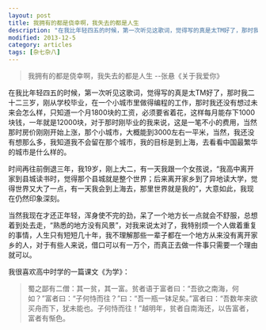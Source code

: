 ```yaml
---
layout: post
title: 我拥有的都是侥幸啊，我失去的都是人生
description: "在我比年轻四五的时候，第一次听见这歌词，觉得写的真是太TM好了，那时我二十二三岁，刚从学校毕业，在一个小城市里做得编程的工作，那时我还没有想过未来会怎么样，只知道一个月1800块的工资，必须要省着花，这样每月能存下1000块钱，一年就是12000块"
modified: 2013-12-5
category: articles
tags: [杂七杂八]
---
```



> 我拥有的都是侥幸啊，我失去的都是人生  --张悬《关于我爱你》

在我比年轻四五的时候，第一次听见这歌词，觉得写的真是太TM好了，那时我二十二三岁，刚从学校毕业，在一个小城市里做得编程的工作，那时我还没有想过未来会怎么样，只知道一个月1800块的工资，必须要省着花，这样每月能存下1000块钱，一年就是12000块，对于那时刚毕业的我来说，这是一笔不小的费用，当然那时房价刚刚开始上涨，那个小城市，大概能到3000左右一平米，当然，我还没有想那么多，我知道我不会留在那个城市，我的目标是到上海，去看看中国最繁华的城市是什么样的。


时间再往前倒退三年，我19岁，刚上大二，有一天我跟一个女孩说，“我高中离开家到县城读书时，觉得那个县城就是整个世界；后来离开家乡到了异地读大学，觉得世界又大了一点，有一天我会到上海去，那里世界就是我的”，大意如此，我现在仍然印象深刻。


当然我现在才还正年轻，浑身使不完的劲，呆了一个地方长一点就会不舒服，总想着到处去走，“熟悉的地方没有风景”，对我来说太对了，我特别烦一个人做着重复的事情，人生只有短短几十年，我不理解那些一辈子都在一个地方从来没有离开家乡的人，对于有些人来说，借口可以有一万个，而真正去做一件事只需要一个理由就可以。


我很喜欢高中时学的一篇课文《为学》：

> 蜀之鄙有二僧：其一贫，其一富。贫者语于富者曰：“吾欲之南海，何如？”富者曰：“子何恃而往？”曰：“吾一瓶一钵足矣。”富者曰：“吾数年来欲买舟而下，犹未能也。子何恃而往！”越明年，贫者自南海还，以告富者，富者有惭色。


